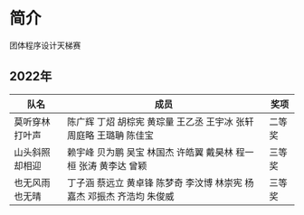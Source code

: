 # 简介
团体程序设计天梯赛

## 2022年
| 队名 |成员|奖项|
|----|----|----|
|莫听穿林打叶声| 陈广辉 丁炤 胡棕宪 黄琮量 王乙丞 王宇冰 张轩 周庭略 王璐聃 陈佳宝 | 二等奖 |
|山头斜照却相迎| 赖宇峰 贝为鹏 吴宝 林国杰 许皓翼 戴昊林 程一桓 张涛 黄李达 曾颖 | 三等奖 |
|也无风雨也无晴| 丁子涵 蔡远立 黄卓锋 陈梦奇 李汶博 林崇宪 杨嘉杰 邓振杰 齐浩均 朱俊威 | 三等奖 |
